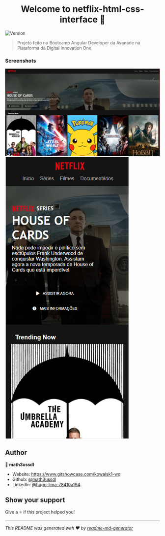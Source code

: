 <h1 align="center">Welcome to netflix-html-css-interface 👋</h1>
<p>
  <img alt="Version" src="https://img.shields.io/badge/version-1.0-blue.svg?cacheSeconds=2592000" />
</p>

> Projeto feito no Bootcamp Angular Developer da Avanade na Plataforma da Digital Innovation One

### Screenshots

<img alt="screenshot" src="img/screenshot.png" />

<img align="center" alt="screenshot" src="img/screenshot2.png" />

## Author

👤 **math3ussdl**

* Website: https://www.gitshowcase.com/kowalsk1-wq
* Github: [@math3ussdl](https://github.com/math3ussdl)
* LinkedIn: [@hugo-lima-78410a194](https://linkedin.com/in/hugo-lima-78410a194)

## Show your support

Give a ⭐️ if this project helped you!

***
_This README was generated with ❤️ by [readme-md-generator](https://github.com/kefranabg/readme-md-generator)_